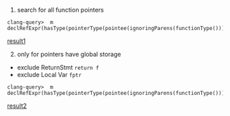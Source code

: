 1. search for all function pointers
```
clang-query>  m declRefExpr(hasType(pointerType(pointee(ignoringParens(functionType())))))
```
[result1](result1.md)

2. only for pointers have global storage 
- exclude ReturnStmt `return f`
- exclude Local Var `fptr`
```
clang-query>  m declRefExpr(hasType(pointerType(pointee(ignoringParens(functionType())))),to(varDecl(hasGlobalStorage())))
```
[result2](result2.md)